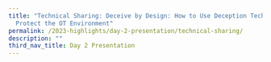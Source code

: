 ```yaml
---
title: "Technical Sharing: Deceive by Design: How to Use Deception Technology to
  Protect the OT Environment"
permalink: /2023-highlights/day-2-presentation/technical-sharing/
description: ""
third_nav_title: Day 2 Presentation
---
```

